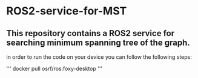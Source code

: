 # ROS2-service-for-MST
This repository contains a ROS2 service for searching minimum spanning tree of the graph.
---
in order to run the code on your device you can follow the following steps:

'''
docker pull osrf/ros:foxy-desktop
'''
